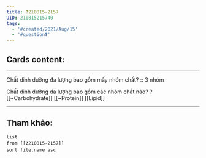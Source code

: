 ```yaml
---
title: ❓210815-2157
UID: 210815215740
tags:
  - '#created/2021/Aug/15'
  - '#question❓'
---
```


## Cards content:
---

Chất dinh dưỡng đa lượng bao gồm mấy nhóm chất? :: 3 nhóm
<!--SR:!2021-08-19,4,270-->

Chất dinh dưỡng đa lượng bao gồm các nhóm chất nào?
?
[[~Carbohydrate]]
[[~Protein]]
[[Lipid]]
<!--SR:!2021-08-19,4,270-->

---

## Tham khảo:
```dataview
list
from [[❓210815-2157]]
sort file.name asc
```